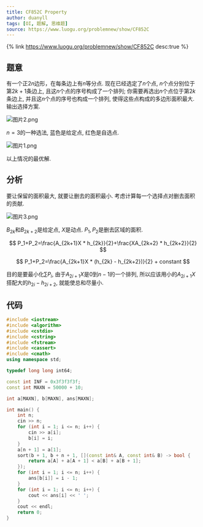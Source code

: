 ```yaml
---
title: CF852C Property
author: duanyll
tags: [OI, 题解, 思维题]
source: https://www.luogu.org/problemnew/show/CF852C
---
```


{% link https://www.luogu.org/problemnew/show/CF852C desc:true %}

## 题意

有一个正$2n$边形，在每条边上有$n$等分点. 现在已经选定了$n$个点, $n$个点分别位于第$2k+1$条边上, 且这$n$个点的序号构成了一个排列; 你需要再选出$n$个点位于第$2k$条边上, 并且这$n$个点的序号也构成一个排列, 使得这些点构成的多边形面积最大. 输出选择方案.

![图片2.png](https://i.loli.net/2019/07/23/5d36ec7a80c2052041.png)

$n=3$的一种选法, 蓝色是给定点, 红色是自选点.

![图片1.png](https://i.loli.net/2019/07/23/5d36ec7a80c7165340.png)

以上情况的最优解.

## 分析

要让保留的面积最大, 就要让删去的面积最小. 考虑计算每一个选择点对删去面积的贡献.

![图片3.png](https://i.loli.net/2019/07/23/5d36ec7a80e4a98760.png)

$B_{2k}$和$B_{2k+2}$是给定点, $X$是动点. $P_1, P_2$是删去区域的面积.

$$
P_1+P_2=\frac{A_{2k+1}X * h_{2k}}{2}+\frac{XA_{2k+2} * h_{2k+2}}{2}
$$

$$
P_1+P_2=\frac{A_{2k+1}X * (h_{2k} - h_{2k+2})}{2} + constant
$$

目的是要最小化$\sum{P_i}$, 由于$A_{2i+1}X$是$0$到$n-1$的一个排列, 所以应该用小的$A_{2i+1}X$搭配大的$h_{2i}-h_{2i+2}$, 就能使总和尽量小.

## 代码

```cpp
#include <iostream>
#include <algorithm>
#include <cstdio>
#include <cstring>
#include <fstream>
#include <cassert>
#include <cmath>
using namespace std;

typedef long long int64;

const int INF = 0x3f3f3f3f;
const int MAXN = 50000 + 10;

int a[MAXN], b[MAXN], ans[MAXN];

int main() {
    int n;
    cin >> n;
    for (int i = 1; i <= n; i++) {
        cin >> a[i];
        b[i] = i;
    }
    a[n + 1] = a[1];
    sort(b + 1, b + n + 1, [](const int& A, const int& B) -> bool {
        return a[A] + a[A + 1] < a[B] + a[B + 1];
    });
    for (int i = 1; i <= n; i++) {
        ans[b[i]] = i - 1;
    }
    for (int i = 1; i <= n; i++) {
        cout << ans[i] << ' ';
    }
    cout << endl;
    return 0;
}
```